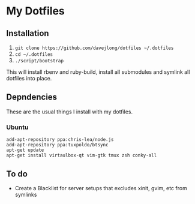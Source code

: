 # My Dotfiles
## Installation
1. `git clone https://github.com/davejlong/dotfiles ~/.dotfiles`
2. `cd ~/.dotfiles`
3. `./script/bootstrap`

This will install rbenv and ruby-build, install all submodules and symlink all dotfiles into place.

## Depndencies
These are the usual things I install with my dotfiles.

### Ubuntu

    add-apt-repository ppa:chris-lea/node.js
    add-apt-repository ppa:tuxpoldo/btsync
    apt-get update
    apt-get install virtaulbox-qt vim-gtk tmux zsh conky-all

## To do

- Create a Blacklist for server setups that excludes xinit, gvim, etc from symlinks
